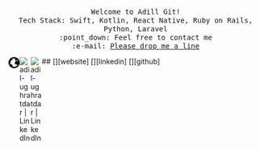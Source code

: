 <p align="center">
  <samp> 
    Welcome to Adill Git!  <br>
    Tech Stack: Swift, Kotlin, React Native, Ruby on Rails, Python, Laravel <br>
     :point_down: Feel free  to contact me <br>
     :e-mail:	<a href='mailto:aughr063@uottawa.ca'>Please drop me a line</a> <br>    
  </samp>
</P>
##
[<img align="left" alt="adil-ughratdar" width="22px" src="https://raw.githubusercontent.com/iconic/open-iconic/master/svg/globe.svg" />][website]
[<img align="left" alt="adil-ughratdar | LinkedIn" width="22px" src="https://cdn.jsdelivr.net/npm/simple-icons@v3/icons/linkedin.svg" />][linkedin]
[<img align="left" alt="adil-ughratdar | LinkedIn" width="22px" src="https://www.flaticon.com/svg/vstatic/svg/25/25231.svg?token=exp=1612377006~hmac=7ec4ace0dc9d35d1306ec511e99dc75a" />][github]

## <br />


[linkedin]: https://www.linkedin.com/in/adil-ughratdar/
[website]: https://youthful-chandrasekhar-0da28d.netlify.app/
[github]: https://github.com/adil659/

